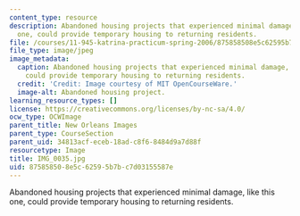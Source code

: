 ```yaml
---
content_type: resource
description: Abandoned housing projects that experienced minimal damage, like this
  one, could provide temporary housing to returning residents.
file: /courses/11-945-katrina-practicum-spring-2006/875858508e5c62595b7bc7d03155587e_IMG_0035.jpg
file_type: image/jpeg
image_metadata:
  caption: Abandoned housing projects that experienced minimal damage, like this one,
    could provide temporary housing to returning residents.
  credit: 'Credit: Image courtesy of MIT OpenCourseWare.'
  image-alt: Abandoned housing project.
learning_resource_types: []
license: https://creativecommons.org/licenses/by-nc-sa/4.0/
ocw_type: OCWImage
parent_title: New Orleans Images
parent_type: CourseSection
parent_uid: 34813acf-eceb-18ad-c8f6-8484d9a7d88f
resourcetype: Image
title: IMG_0035.jpg
uid: 87585850-8e5c-6259-5b7b-c7d03155587e
---
```

Abandoned housing projects that experienced minimal damage, like this one, could provide temporary housing to returning residents.